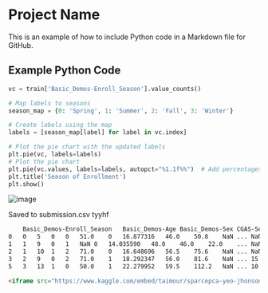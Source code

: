 # Project Name

This is an example of how to include Python code in a Markdown file for GitHub.

## Example Python Code
```python
vc = train['Basic_Demos-Enroll_Season'].value_counts()

# Map labels to seasons
season_map = {0: 'Spring', 1: 'Summer', 2: 'Fall', 3: 'Winter'}

# Create labels using the map
labels = [season_map[label] for label in vc.index]

# Plot the pie chart with the updated labels
plt.pie(vc, labels=labels)
# Plot the pie chart
plt.pie(vc.values, labels=labels, autopct="%1.1f%%")  # Add percentages to pie slices
plt.title('Season of Enrollment')
plt.show()
```

![image](https://github.com/user-attachments/assets/9705c7ae-cd3b-4777-bead-9eb636edb0c0)

Saved to submission.csv
tyyhf
```bash
	Basic_Demos-Enroll_Season	Basic_Demos-Age	Basic_Demos-Sex	CGAS-Season	CGAS-CGAS_Score	Physical-Season	Physical-BMI	Physical-Height	Physical-Weight	Physical-Waist_Circumference	...	Stat_54	Stat_55	Stat_56	Stat_57	Stat_58	Stat_59	Stat_60	Stat_61	Stat_62	Stat_63
0	0	5	0	0	51.0	0	16.877316	46.0	50.8	NaN	...	NaN	NaN	NaN	NaN	NaN	NaN	NaN	NaN	NaN	NaN
1	1	9	0	1	NaN	0	14.035590	48.0	46.0	22.0	...	NaN	NaN	NaN	NaN	NaN	NaN	NaN	NaN	NaN	NaN
2	1	10	1	2	71.0	0	16.648696	56.5	75.6	NaN	...	NaN	NaN	NaN	NaN	NaN	NaN	NaN	NaN	NaN	NaN
3	2	9	0	2	71.0	1	18.292347	56.0	81.6	NaN	...	15.000000	4147.000000	1.507865	1.666354	1.546979	4.004276	89.751656	0.000000	2633.250000	4188.5
5	3	13	1	0	50.0	1	22.279952	59.5	112.2	NaN	...	10.036485	4073.833252	1.034351	1.946303	1.146284	2.952888	89.476036	0.994444	2597.800049	4175.0
```
```html
<iframe src="https://www.kaggle.com/embed/taimour/sparcepca-yeo-jhonson-eda-cmi-piu?cellIds=10&kernelSessionId=209757407" height="300" style="margin: 0 auto; width: 100%; max-width: 950px;" frameborder="0" scrolling="auto" title="💻 SparcePCA Yeo-Jhonson 📊 EDA | CMI PIU"></iframe>
```
